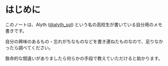 # はじめに

このノートは、Alyth ([@alyth_sol](https://twitter.com/alyth_sol)) という名の高校生が書いている自分用のメモ書きです。

自分の興味のあるもの・忘れがちなものなどを書き連ねたものなので、足りなかったら調べてください。

致命的な間違いがありましたら何らかの手段で教えていただけると助かります。
